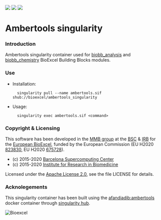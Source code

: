 [![](https://quay.io/repository/biocontainers/biobb_io/status)](https://hub.docker.com/r/afandiadib/ambertools)
[![](https://www.singularity-hub.org/static/img/hosted-singularity--hub-%23e32929.svg)](https://singularity-hub.org/collections/3783)
[![](https://img.shields.io/badge/License-Apache%202.0-blue.svg)](https://opensource.org/licenses/Apache-2.0)

# Ambertools singularity

### Introduction
Ambertools singularity container used for [biobb_analysis](https://github.com/bioexcel/biobb_analysis) and [biobb_chemistry](https://github.com/bioexcel/biobb_chemistry) BioExcel Building Blocks modules.

### Use

* Installation:


        singularity pull --name ambertools.sif shub://bioexcel/ambertools_singularity


* Usage:


        singularity exec ambertools.sif <command>


### Copyright & Licensing
This software has been developed in the [MMB group](http://mmb.irbbarcelona.org) at the [BSC](http://www.bsc.es/) & [IRB](https://www.irbbarcelona.org/) for the [European BioExcel](http://bioexcel.eu/), funded by the European Commission (EU H2020 [823830](http://cordis.europa.eu/projects/823830), EU H2020 [675728](http://cordis.europa.eu/projects/675728)).

* (c) 2015-2020 [Barcelona Supercomputing Center](https://www.bsc.es/)
* (c) 2015-2020 [Institute for Research in Biomedicine](https://www.irbbarcelona.org/)

Licensed under the
[Apache License 2.0](https://www.apache.org/licenses/LICENSE-2.0), see the file LICENSE for details.

### Acknolegements
This singularity container has been built using the [afandiadib:ambertools](https://hub.docker.com/r/afandiadib/ambertools) docker container through [singularity hub](https://singularity-hub.org/).

![](https://bioexcel.eu/wp-content/uploads/2019/04/Bioexcell_logo_1080px_transp.png "Bioexcel")
